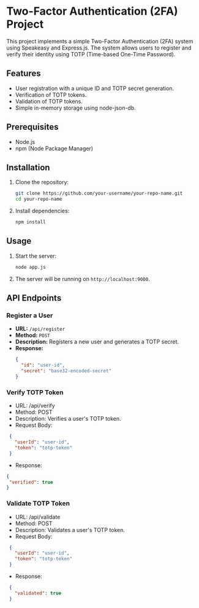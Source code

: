 # Two-Factor Authentication (2FA) Project

This project implements a simple Two-Factor Authentication (2FA) system using Speakeasy and Express.js. The system allows users to register and verify their identity using TOTP (Time-based One-Time Password).

## Features

- User registration with a unique ID and TOTP secret generation.
- Verification of TOTP tokens.
- Validation of TOTP tokens.
- Simple in-memory storage using node-json-db.

## Prerequisites

- Node.js
- npm (Node Package Manager)

## Installation

1. Clone the repository:
    ```bash
    git clone https://github.com/your-username/your-repo-name.git
    cd your-repo-name
    ```

2. Install dependencies:
    ```bash
    npm install
    ```

## Usage

1. Start the server:
    ```bash
    node app.js
    ```

2. The server will be running on `http://localhost:9000`.

## API Endpoints

### Register a User

- **URL:** `/api/register`
- **Method:** `POST`
- **Description:** Registers a new user and generates a TOTP secret.
- **Response:**
  ```json
  {
    "id": "user-id",
    "secret": "base32-encoded-secret"
  }
  ```
### Verify TOTP Token
- URL: /api/verify
- Method: POST
- Description: Verifies a user's TOTP token.
- Request Body:
 ```json
  {
    "userId": "user-id",
    "token": "totp-token"
  }
  ```
- Response:
 ```json
{
  "verified": true
}
```
### Validate TOTP Token

- URL: /api/validate
- Method: POST
- Description: Validates a user's TOTP token.
- Request Body:
 ```json
  {
    "userId": "user-id",
    "token": "totp-token"
  }
```
- Response:
 ```json
  {
    "validated": true
  }
  ```
